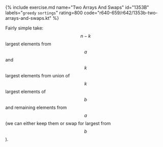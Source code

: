 {% include exercise.md name="Two Arrays And Swaps" id="1353B" labels="`greedy` `sortings`" rating=800 code="r640-659/r642/1353b-two-arrays-and-swaps.kt" %}

Fairly simple take: $$n-k$$ largest elements from $$a$$ and $$k$$ largest elements from union of $$k$$ largest elements of $$b$$ and remaining elements from $$a$$ (we can either keep them or swap for largest from $$b$$).
